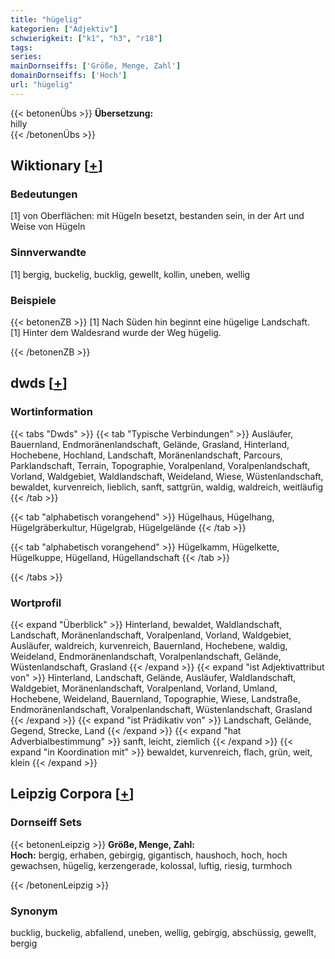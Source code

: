 ```yaml
---
title: "hügelig"
kategorien: ["Adjektiv"]
schwierigkeit: ["k1", "h3", "r18"]
tags:
series:
mainDornseiffs: ['Größe, Menge, Zahl']
domainDornseiffs: ['Hoch']
url: "hügelig"
---
```


{{< betonenÜbs >}}
**Übersetzung:**  
hilly  
{{< /betonenÜbs >}}

## Wiktionary [[+](https://de.wiktionary.org/wiki/hügelig)]

### Bedeutungen
[1] von Oberflächen: mit Hügeln besetzt, bestanden sein, in der Art und Weise von Hügeln  

### Sinnverwandte
[1] bergig, buckelig, bucklig, gewellt, kollin, uneben, wellig  

### Beispiele
{{< betonenZB >}}
[1] Nach Süden hin beginnt eine hügelige Landschaft.  
[1] Hinter dem Waldesrand wurde der Weg hügelig.  

{{< /betonenZB >}}


## dwds [[+](https://www.dwds.de/wb/hügelig)]

### Wortinformation
{{< tabs "Dwds" >}}
{{< tab "Typische Verbindungen" >}}
Ausläufer, Bauernland, Endmoränenlandschaft, Gelände, Grasland, Hinterland, Hochebene, Hochland, Landschaft, Moränenlandschaft, Parcours, Parklandschaft, Terrain, Topographie, Voralpenland, Voralpenlandschaft, Vorland, Waldgebiet, Waldlandschaft, Weideland, Wiese, Wüstenlandschaft, bewaldet, kurvenreich, lieblich, sanft, sattgrün, waldig, waldreich, weitläufig
{{< /tab >}}

{{< tab "alphabetisch vorangehend" >}}
Hügelhaus, Hügelhang, Hügelgräberkultur, Hügelgrab, Hügelgelände
{{< /tab >}}

{{< tab "alphabetisch vorangehend" >}}
Hügelkamm, Hügelkette, Hügelkuppe, Hügelland, Hügellandschaft
{{< /tab >}}

{{< /tabs >}}

### Wortprofil
{{< expand "Überblick" >}} Hinterland, bewaldet, Waldlandschaft, Landschaft, Moränenlandschaft, Voralpenland, Vorland, Waldgebiet, Ausläufer, waldreich, kurvenreich, Bauernland, Hochebene, waldig, Weideland, Endmoränenlandschaft, Voralpenlandschaft, Gelände, Wüstenlandschaft, Grasland {{< /expand >}}
{{< expand "ist Adjektivattribut von" >}} Hinterland, Landschaft, Gelände, Ausläufer, Waldlandschaft, Waldgebiet, Moränenlandschaft, Voralpenland, Vorland, Umland, Hochebene, Weideland, Bauernland, Topographie, Wiese, Landstraße, Endmoränenlandschaft, Voralpenlandschaft, Wüstenlandschaft, Grasland {{< /expand >}}
{{< expand "ist Prädikativ von" >}} Landschaft, Gelände, Gegend, Strecke, Land {{< /expand >}}
{{< expand "hat Adverbialbestimmung" >}} sanft, leicht, ziemlich {{< /expand >}}
{{< expand "in Koordination mit" >}} bewaldet, kurvenreich, flach, grün, weit, klein {{< /expand >}}

## Leipzig Corpora [[+](https://corpora.uni-leipzig.de/en/res?word=hügelig&corpusId=deu_newscrawl-public_2018)]

### Dornseiff Sets
{{< betonenLeipzig >}}
**Größe, Menge, Zahl:**  
**Hoch:** bergig, erhaben, gebirgig, gigantisch, haushoch, hoch, hoch gewachsen, hügelig, kerzengerade, kolossal, luftig, riesig, turmhoch  

{{< /betonenLeipzig >}}

### Synonym
bucklig, buckelig, abfallend, uneben, wellig, gebirgig, abschüssig, gewellt, bergig

